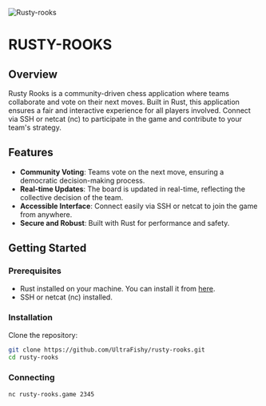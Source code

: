 ![Rusty-rooks](./assets/♖.png)

# RUSTY-ROOKS

## Overview

Rusty Rooks is a community-driven chess application where teams collaborate and vote on their next moves. Built in Rust, this application ensures a fair and interactive experience for all players involved. Connect via SSH or netcat (nc) to participate in the game and contribute to your team's strategy.

## Features

- **Community Voting**: Teams vote on the next move, ensuring a democratic decision-making process.
- **Real-time Updates**: The board is updated in real-time, reflecting the collective decision of the team.
- **Accessible Interface**: Connect easily via SSH or netcat to join the game from anywhere.
- **Secure and Robust**: Built with Rust for performance and safety.

## Getting Started

### Prerequisites

- Rust installed on your machine. You can install it from [here](https://www.rust-lang.org/tools/install).
- SSH or netcat (nc) installed.

### Installation

Clone the repository:

```bash
git clone https://github.com/UltraFishy/rusty-rooks.git
cd rusty-rooks
```
### Connecting 
```bash
nc rusty-rooks.game 2345
```
